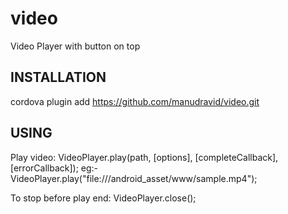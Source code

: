 # video
Video Player with button on top

INSTALLATION
------------
cordova plugin add https://github.com/manudravid/video.git

USING
-------
Play video:
VideoPlayer.play(path, [options], [completeCallback], [errorCallback]);
eg:- VideoPlayer.play("file:///android_asset/www/sample.mp4");

To stop before play end:
VideoPlayer.close();


